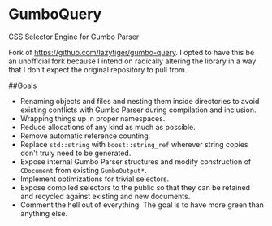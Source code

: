 # GumboQuery
CSS Selector Engine for Gumbo Parser

Fork of https://github.com/lazytiger/gumbo-query. I opted to have this be an unofficial fork because I intend on radically altering the library in a way that I don't expect the original repository to pull from.

##Goals  
 - Renaming objects and files and nesting them inside directories to avoid existing conflicts with Gumbo Parser during compilation and inclusion.
 - Wrapping things up in proper namespaces.
 - Reduce allocations of any kind as much as possible.
 - Remove automatic reference counting.  
 - Replace `std::string` with `boost::string_ref` wherever string copies don't truly need to be generated.  
 - Expose internal Gumbo Parser structures and modify construction of `CDocument` from existing `GumboOutput*`.
 - Implement optimizations for trivial selectors.
 - Expose compiled selectors to the public so that they can be retained and recycled against existing and new documents.
 - Comment the hell out of everything. The goal is to have more green than anything else.
